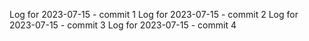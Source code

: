 Log for 2023-07-15 - commit 1
Log for 2023-07-15 - commit 2
Log for 2023-07-15 - commit 3
Log for 2023-07-15 - commit 4
